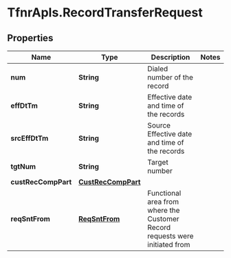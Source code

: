 # TfnrApIs.RecordTransferRequest

## Properties
Name | Type | Description | Notes
------------ | ------------- | ------------- | -------------
**num** | **String** | Dialed number of the record  | 
**effDtTm** | **String** | Effective date and time of the records | 
**srcEffDtTm** | **String** | Source Effective date and time of the records | 
**tgtNum** | **String** | Target number | 
**custRecCompPart** | [**CustRecCompPart**](CustRecCompPart.md) |  | 
**reqSntFrom** | [**ReqSntFrom**](ReqSntFrom.md) | Functional area from where the Customer Record requests were initiated from | 


